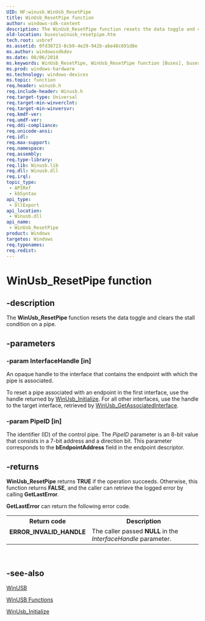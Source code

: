 ```yaml
---
UID: NF:winusb.WinUsb_ResetPipe
title: WinUsb_ResetPipe function
author: windows-sdk-content
description: The WinUsb_ResetPipe function resets the data toggle and clears the stall condition on a pipe.
old-location: buses\winusb_resetpipe.htm
tech.root: usbref
ms.assetid: 0fd30723-8cb9-4e29-942b-abe48c691d8e
ms.author: windowssdkdev
ms.date: 08/06/2018
ms.keywords: WinUsb_ResetPipe, WinUsb_ResetPipe function [Buses], buses.winusb_resetpipe, winusb/WinUsb_ResetPipe, winusbfunc_6d4baf88-4b6f-46fb-802b-67ac51ddaf8d.xml
ms.prod: windows-hardware
ms.technology: windows-devices
ms.topic: function
req.header: winusb.h
req.include-header: Winusb.h
req.target-type: Universal
req.target-min-winverclnt: 
req.target-min-winversvr: 
req.kmdf-ver: 
req.umdf-ver: 
req.ddi-compliance: 
req.unicode-ansi: 
req.idl: 
req.max-support: 
req.namespace: 
req.assembly: 
req.type-library: 
req.lib: Winusb.lib
req.dll: Winusb.dll
req.irql: 
topic_type:
 - APIRef
 - kbSyntax
api_type:
 - DllExport
api_location:
 - Winusb.dll
api_name:
 - WinUsb_ResetPipe
product: Windows
targetos: Windows
req.typenames: 
req.redist: 
---
```


# WinUsb_ResetPipe function


## -description


The <b>WinUsb_ResetPipe</b> function resets the data toggle and clears the stall condition on a pipe.


## -parameters




### -param InterfaceHandle [in]

An opaque handle to the interface that contains the endpoint with which the pipe is associated. 

To reset a pipe associated with an endpoint in the first interface, use the handle returned by <a href="https://msdn.microsoft.com/258cf508-036a-4ade-95b2-4b36d1149ffd">WinUsb_Initialize</a>. For all other interfaces, use the handle to the target interface, retrieved by <a href="https://msdn.microsoft.com/1afc7b2f-4fb6-4ab4-8415-aaee9cd6ee0c">WinUsb_GetAssociatedInterface</a>.


### -param PipeID [in]

The identifier (ID) of the control pipe. The <i>PipeID</i> parameter is an 8-bit value that consists in a 7-bit address and a direction bit. This parameter corresponds to the <b>bEndpointAddress</b> field in the endpoint descriptor.


## -returns



<b>WinUsb_ResetPipe</b> returns <b>TRUE</b> if the operation succeeds. Otherwise, this function returns <b>FALSE</b>, and the caller can retrieve the logged error by calling <b>GetLastError</b>.


<b>GetLastError</b>    can return the following error code.



<table>
<tr>
<th>Return code</th>
<th>Description</th>
</tr>
<tr>
<td width="40%">
<dl>
<dt><b>ERROR_INVALID_HANDLE</b></dt>
</dl>
</td>
<td width="60%">
The caller passed <b>NULL</b> in the  <i>InterfaceHandle</i> parameter.

</td>
</tr>
</table>
 




## -see-also




<a href="https://msdn.microsoft.com/8234d0b4-2c73-45fa-a8bf-566c64cc2858">WinUSB</a>



<a href="https://docs.microsoft.com/en-us/windows/iot-core/learn-about-hardware/hardwarecompatlist">WinUSB Functions</a>



<a href="https://msdn.microsoft.com/258cf508-036a-4ade-95b2-4b36d1149ffd">WinUsb_Initialize</a>
 

 

